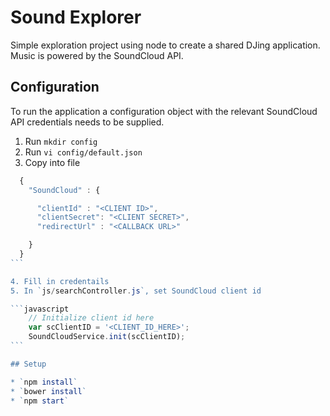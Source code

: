 # Sound Explorer

Simple exploration project using node to create a shared DJing application. Music is powered by the SoundCloud API.

## Configuration

To run the application a configuration object with the relevant SoundCloud API credentials needs to be supplied.

1. Run `mkdir config`
2. Run `vi config/default.json`
3. Copy into file

````JavaScript
  {
    "SoundCloud" : {

      "clientId" : "<CLIENT ID>",
      "clientSecret": "<CLIENT SECRET>",
      "redirectUrl" : "<CALLBACK URL>"

    }
  }
```

4. Fill in credentails
5. In `js/searchController.js`, set SoundCloud client id

```javascript
    // Initialize client id here
    var scClientID = '<CLIENT_ID_HERE>';
    SoundCloudService.init(scClientID);
```

## Setup

* `npm install`
* `bower install`
* `npm start`
